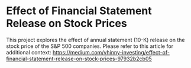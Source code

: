 # Effect of Financial Statement Release on Stock Prices
This project explores the effect of annual statement (10-K) release on the stock price of the S&amp;P 500 companies. Please refer to this article for additional context:
https://medium.com/vhinny-investing/effect-of-financial-statement-release-on-stock-prices-97932b2cb05
